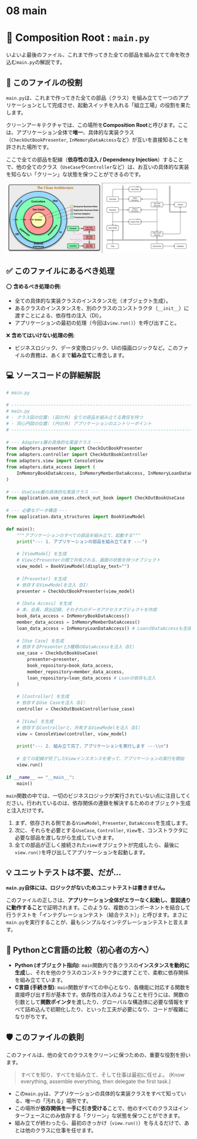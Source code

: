 # 08 main

# 🚀 Composition Root : `main.py`

いよいよ最後のファイル、これまで作ってきた全ての部品を組み立てて命を吹き込む`main.py`の解説です。

## 🎯 このファイルの役割

`main.py`は、これまで作ってきた全ての部品（クラス）を組み立てて一つのアプリケーションとして完成させ、起動スイッチを入れる「組立工場」の役割を果たします。

クリーンアーキテクチャでは、この場所を**Composition Root**と呼びます。ここは、アプリケーション全体で**唯一**、具体的な実装クラス（`CheckOutBookPresenter`, `InMemoryDataAccess`など）が互いを直接知ることを許された場所です。

ここで全ての部品を配線（**依存性の注入 / Dependency Injection**）することで、他の全てのクラス（`UseCase`や`Controller`など）は、お互いの具体的な実装を知らない「クリーン」な状態を保つことができるのです。

![クリーンアーキテクチャ](../クリーンアーキテクチャ.png)

## ✅ このファイルにあるべき処理

⭕️ **含めるべき処理の例:**

- 全ての具体的な実装クラスのインスタンス化（オブジェクト生成）。
- あるクラスのインスタンスを、別のクラスのコンストラクタ（`__init__`）に渡すことによる、依存性の注入（DI）。
- アプリケーションの最初の処理（今回は`view.run()`）を呼び出すこと。

❌ **含めてはいけない処理の例:**

- ビジネスロジック、データ変換ロジック、UIの描画ロジックなど。このファイルの責務は、あくまで**組み立て**に専念します。

## 💻 ソースコードの詳細解説

```python
# main.py

# -----------------------------------------------------------------------------
# main.py
# - クラス図の位置: (図の外) 全ての部品を組み立てる責任を持つ
# - 同心円図の位置: (円の外) アプリケーションのエントリーポイント
# -----------------------------------------------------------------------------

# --- Adapters層の具体的な実装クラス ---
from adapters.presenter import CheckOutBookPresenter
from adapters.controller import CheckOutBookController
from adapters.view import ConsoleView
from adapters.data_access import (
    InMemoryBookDataAccess, InMemoryMemberDataAccess, InMemoryLoanDataAccess
)

# --- UseCase層の具体的な実装クラス ---
from application.use_cases.check_out_book import CheckOutBookUseCase

# --- 必要なデータ構造 ---
from application.data_structures import BookViewModel

def main():
    """アプリケーションのすべての部品を組み立て、起動する"""
    print("--- 1. アプリケーションの部品を組み立てます ---")

    # [ViewModel] を生成
    # ViewとPresenterの間で共有される、画面の状態を持つオブジェクト
    view_model = BookViewModel(display_text="")

    # [Presenter] を生成
    # 依存するViewModelを注入（DI）
    presenter = CheckOutBookPresenter(view_model)

    # [Data Access] を生成
    # 本、会員、貸出記録、それぞれのデータアクセスオブジェクトを作成
    book_data_access = InMemoryBookDataAccess()
    member_data_access = InMemoryMemberDataAccess()
    loan_data_access = InMemoryLoanDataAccess() # LoanのDataAccessも生成

    # [Use Case] を生成
    # 依存するPresenterと3種類のDataAccessを注入（DI）
    use_case = CheckOutBookUseCase(
        presenter=presenter,
        book_repository=book_data_access,
        member_repository=member_data_access,
        loan_repository=loan_data_access # Loanの依存も注入
    )

    # [Controller] を生成
    # 依存するUse Caseを注入（DI）
    controller = CheckOutBookController(use_case)

    # [View] を生成
    # 依存するControllerと、共有するViewModelを注入（DI）
    view = ConsoleView(controller, view_model)

    print("--- 2. 組み立て完了、アプリケーションを実行します ---\\n")

    # 全ての配線が完了したViewインスタンスを使って、アプリケーションの実行を開始
    view.run()

if __name__ == "__main__":
    main()

```

`main`関数の中では、一切のビジネスロジックが実行されていない点に注目してください。行われているのは、依存関係の連鎖を解決するためのオブジェクト生成と注入だけです。

1. まず、依存される側である`ViewModel`, `Presenter`, `DataAccess`を生成します。
2. 次に、それらを必要とする`UseCase`, `Controller`, `View`を、コンストラクタに必要な部品を渡しながら生成していきます。
3. 全ての部品が正しく接続された`view`オブジェクトが完成したら、最後に`view.run()`を呼び出してアプリケーションを起動します。

## 💡 ユニットテストは不要、だが...

**`main.py`自体には、ロジックがないためユニットテストは書きません。**

このファイルの正しさは、**アプリケーション全体がエラーなく起動し、意図通りに動作すること**で証明されます。このような、複数のコンポーネントを結合して行うテストを「インテグレーションテスト（結合テスト）」と呼びます。まさに`main.py`を実行することが、最もシンプルなインテグレーションテストと言えます。

## 🐍 PythonとC言語の比較（初心者の方へ）

- **Python (オブジェクト指向)**: `main`関数内で各クラスの**インスタンスを動的に生成**し、それを他のクラスのコンストラクタに渡すことで、柔軟に依存関係を組み立てています。
- **C言語 (手続き型)**: `main`関数がすべての中心となり、各機能に対応する関数を直接呼び出す形が基本です。依存性の注入のようなことを行うには、関数の引数として**関数ポインタ**を渡したり、グローバルな構造体に必要な情報をすべて詰め込んで初期化したり、といった工夫が必要になり、コードが複雑になりがちです。

## 🛡️ このファイルの鉄則

このファイルは、他の全てのクラスをクリーンに保つための、重要な役割を担います。

> すべてを知り、すべてを組み立て、そして仕事は最初に任せよ。 (Know everything, assemble everything, then delegate the first task.)
> 
- この`main.py`は、アプリケーションの具体的な実装クラスをすべて知っている、唯一の「汚れる」場所です。
- この場所が**依存関係を一手に引き受ける**ことで、他のすべてのクラスはインターフェースにのみ依存する「クリーン」な状態を保つことができます。
- 組み立てが終わったら、最初のきっかけ（`view.run()`）を与えるだけで、あとは他のクラスに仕事を任せます。